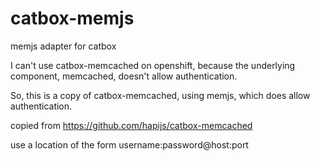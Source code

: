 catbox-memjs
============

memjs adapter for catbox

I can't use catbox-memcached on openshift, because the underlying component, memcached, 
doesn't allow authentication. 

So, this is a copy of catbox-memcached, using memjs, which does allow authentication.

copied from https://github.com/hapijs/catbox-memcached

use a location of the form username:password@host:port
